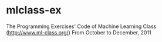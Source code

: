 mlclass-ex
==========

The Programming Exercises&#39; Code of Machine Learning Class (http://www.ml-class.org/) From October to December, 2011